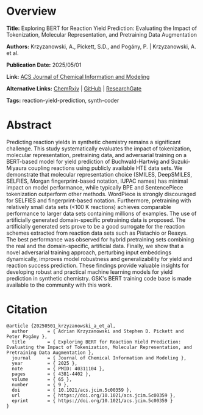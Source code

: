 # Overview
**Title:**
Exploring BERT for Reaction Yield Prediction: Evaluating the Impact of Tokenization, Molecular Representation, and Pretraining Data Augmentation

**Authors:**
Krzyzanowski, A., Pickett, S.D., and Pogány, P. |
Krzyzanowski, A. et al.

**Publication Date:**
2025/05/01

**Link:**
[ACS Journal of Chemical Information and Modeling](https://pubs.acs.org/doi/10.1021/acs.jcim.5c00359)

**Alternative Links:**
[ChemRxiv](https://chemrxiv.org/engage/chemrxiv/article-details/67adcd81fa469535b9285f22) |
[GitHub](https://github.com/gskcheminformatics/SynthCoder) |
[ResearchGate](https://www.researchgate.net/publication/389133742_Exploring_BERT_for_Reaction_Yield_Prediction_Evaluating_the_Impact_of_Tokenization_Molecular_Representation_and_Pre-training_Data_Augmentation)

**Tags:**
reaction-yield-prediction, synth-coder


# Abstract
Predicting reaction yields in synthetic chemistry remains a significant challenge.
This study systematically evaluates the impact of tokenization, molecular representation, pretraining data, and adversarial training on a BERT-based model for yield prediction of Buchwald-Hartwig and Suzuki-Miyaura coupling reactions using publicly available HTE data sets.
We demonstrate that molecular representation choice (SMILES, DeepSMILES, SELFIES, Morgan fingerprint-based notation, IUPAC names) has minimal impact on model performance, while typically BPE and SentencePiece tokenization outperform other methods.
WordPiece is strongly discouraged for SELFIES and fingerprint-based notation.
Furthermore, pretraining with relatively small data sets (<100 K reactions) achieves comparable performance to larger data sets containing millions of examples.
The use of artificially generated domain-specific pretraining data is proposed.
The artificially generated sets prove to be a good surrogate for the reaction schemes extracted from reaction data sets such as Pistachio or Reaxys.
The best performance was observed for hybrid pretraining sets combining the real and the domain-specific, artificial data.
Finally, we show that a novel adversarial training approach, perturbing input embeddings dynamically, improves model robustness and generalizability for yield and reaction success prediction.
These findings provide valuable insights for developing robust and practical machine learning models for yield prediction in synthetic chemistry.
GSK's BERT training code base is made available to the community with this work.


# Citation
```
@article {20250501_krzyzanowski_a_et_al,
  author       = { Adrian Krzyzanowski and Stephen D. Pickett and Peter Pogány },
  title        = { Exploring BERT for Reaction Yield Prediction: Evaluating the Impact of Tokenization, Molecular Representation, and Pretraining Data Augmentation },
  journal      = { Journal of Chemical Information and Modeling },
  year         = { 2025 },
  note         = { PMID: 40311104 },
  pages        = { 4381-4402 },
  volume       = { 65 },
  number       = { 9 },
  doi          = { 10.1021/acs.jcim.5c00359 },
  url          = { https://doi.org/10.1021/acs.jcim.5c00359 },
  eprint       = { https://doi.org/10.1021/acs.jcim.5c00359 }
}
```
